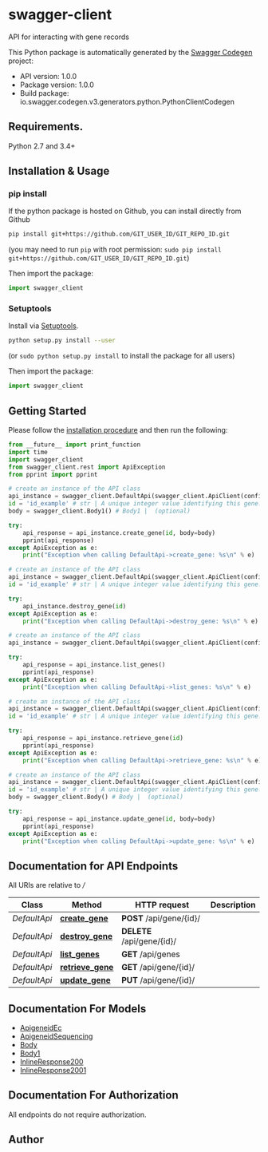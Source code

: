 # swagger-client
API for interacting with gene records

This Python package is automatically generated by the [Swagger Codegen](https://github.com/swagger-api/swagger-codegen) project:

- API version: 1.0.0
- Package version: 1.0.0
- Build package: io.swagger.codegen.v3.generators.python.PythonClientCodegen

## Requirements.

Python 2.7 and 3.4+

## Installation & Usage
### pip install

If the python package is hosted on Github, you can install directly from Github

```sh
pip install git+https://github.com/GIT_USER_ID/GIT_REPO_ID.git
```
(you may need to run `pip` with root permission: `sudo pip install git+https://github.com/GIT_USER_ID/GIT_REPO_ID.git`)

Then import the package:
```python
import swagger_client 
```

### Setuptools

Install via [Setuptools](http://pypi.python.org/pypi/setuptools).

```sh
python setup.py install --user
```
(or `sudo python setup.py install` to install the package for all users)

Then import the package:
```python
import swagger_client
```

## Getting Started

Please follow the [installation procedure](#installation--usage) and then run the following:

```python
from __future__ import print_function
import time
import swagger_client
from swagger_client.rest import ApiException
from pprint import pprint

# create an instance of the API class
api_instance = swagger_client.DefaultApi(swagger_client.ApiClient(configuration))
id = 'id_example' # str | A unique integer value identifying this gene.
body = swagger_client.Body1() # Body1 |  (optional)

try:
    api_response = api_instance.create_gene(id, body=body)
    pprint(api_response)
except ApiException as e:
    print("Exception when calling DefaultApi->create_gene: %s\n" % e)

# create an instance of the API class
api_instance = swagger_client.DefaultApi(swagger_client.ApiClient(configuration))
id = 'id_example' # str | A unique integer value identifying this gene.

try:
    api_instance.destroy_gene(id)
except ApiException as e:
    print("Exception when calling DefaultApi->destroy_gene: %s\n" % e)

# create an instance of the API class
api_instance = swagger_client.DefaultApi(swagger_client.ApiClient(configuration))

try:
    api_response = api_instance.list_genes()
    pprint(api_response)
except ApiException as e:
    print("Exception when calling DefaultApi->list_genes: %s\n" % e)

# create an instance of the API class
api_instance = swagger_client.DefaultApi(swagger_client.ApiClient(configuration))
id = 'id_example' # str | A unique integer value identifying this gene.

try:
    api_response = api_instance.retrieve_gene(id)
    pprint(api_response)
except ApiException as e:
    print("Exception when calling DefaultApi->retrieve_gene: %s\n" % e)

# create an instance of the API class
api_instance = swagger_client.DefaultApi(swagger_client.ApiClient(configuration))
id = 'id_example' # str | A unique integer value identifying this gene.
body = swagger_client.Body() # Body |  (optional)

try:
    api_response = api_instance.update_gene(id, body=body)
    pprint(api_response)
except ApiException as e:
    print("Exception when calling DefaultApi->update_gene: %s\n" % e)
```

## Documentation for API Endpoints

All URIs are relative to */*

Class | Method | HTTP request | Description
------------ | ------------- | ------------- | -------------
*DefaultApi* | [**create_gene**](docs/DefaultApi.md#create_gene) | **POST** /api/gene/{id}/ | 
*DefaultApi* | [**destroy_gene**](docs/DefaultApi.md#destroy_gene) | **DELETE** /api/gene/{id}/ | 
*DefaultApi* | [**list_genes**](docs/DefaultApi.md#list_genes) | **GET** /api/genes | 
*DefaultApi* | [**retrieve_gene**](docs/DefaultApi.md#retrieve_gene) | **GET** /api/gene/{id}/ | 
*DefaultApi* | [**update_gene**](docs/DefaultApi.md#update_gene) | **PUT** /api/gene/{id}/ | 

## Documentation For Models

 - [ApigeneidEc](docs/ApigeneidEc.md)
 - [ApigeneidSequencing](docs/ApigeneidSequencing.md)
 - [Body](docs/Body.md)
 - [Body1](docs/Body1.md)
 - [InlineResponse200](docs/InlineResponse200.md)
 - [InlineResponse2001](docs/InlineResponse2001.md)

## Documentation For Authorization

 All endpoints do not require authorization.


## Author


